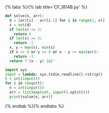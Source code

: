 {% tabs %}{% tab title='CF_1814B.py' %}

```py
def solve(n, arr):
  d = [arr[i] - arr[i-1] for i in range(1, n)]
  s = set(d)
  if len(s) <= 1:
    return 0
  if len(s) >= 3:
    return -1
  x, y = max(s), min(s)
  if x <= 0 or y >= 0 or x - y <= max(arr):
    return -1
  return f"{x - y} {x}"

import sys
input = lambda: sys.stdin.readline().rstrip()
t = int(input())
for i in range(t):
  n = int(input())
  arr = list(map(int, input().split()))
  print(solve(n, arr))
```

{% endtab %}{% endtabs %}
